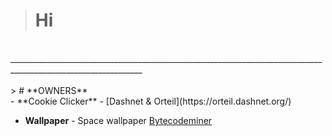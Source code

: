 > # **Hi**
<br>
_______________________________________________________________________________________________________________
<br><br>
> # **OWNERS**
<br>
- **Cookie Clicker**
    - [Dashnet & Orteil](https://orteil.dashnet.org/) 

- **Wallpaper**
        - Space wallpaper [Bytecodeminer](https://gifs.alphacoders.com/gifs/view/215837)
